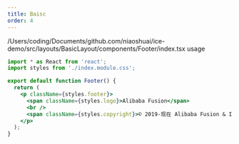 ```yaml
---
title: Baisc
order: 4
---
```


/Users/coding/Documents/github.com/niaoshuai/ice-demo/src/layouts/BasicLayout/components/Footer/index.tsx usage
```jsx
import * as React from 'react';
import styles from './index.module.css';

export default function Footer() {
  return (
    <p className={styles.footer}>
      <span className={styles.logo}>Alibaba Fusion</span>
      <br />
      <span className={styles.copyright}>© 2019-现在 Alibaba Fusion & ICE</span>
    </p>
  );
}
```